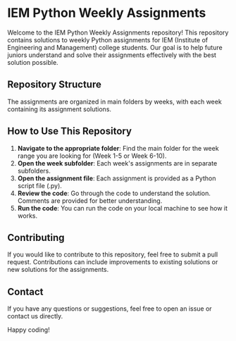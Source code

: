 # IEM Python Weekly Assignments

Welcome to the IEM Python Weekly Assignments repository! This repository contains solutions to weekly Python assignments for IEM (Institute of Engineering and Management) college students. Our goal is to help future juniors understand and solve their assignments effectively with the best solution possible.


## Repository Structure

The assignments are organized in main folders by weeks, with each week containing its assignment solutions.



## How to Use This Repository

1. **Navigate to the appropriate folder**: Find the main folder for the week range you are looking for (Week 1-5 or Week 6-10).
2. **Open the week subfolder**: Each week's assignments are in separate subfolders.
3. **Open the assignment file**: Each assignment is provided as a Python script file (.py).
4. **Review the code**: Go through the code to understand the solution. Comments are provided for better understanding.
5. **Run the code**: You can run the code on your local machine to see how it works.
   

## Contributing

If you would like to contribute to this repository, feel free to submit a pull request. Contributions can include improvements to existing solutions or new solutions for the assignments.


## Contact

If you have any questions or suggestions, feel free to open an issue or contact us directly.

Happy coding!

